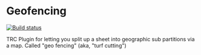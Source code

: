 # Geofencing 

[![Build status](https://ci.appveyor.com/api/projects/status/us7r31mt5i0xixbe/branch/master?svg=true)](https://ci.appveyor.com/project/VoterScience/trc-geofence/branch/master)


TRC Plugin for letting you split up a sheet into geographic sub partitions via a  map. Called "geo fencing" (aka, "turf cutting") 

